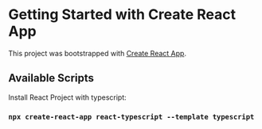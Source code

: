 # Getting Started with Create React App

This project was bootstrapped with [Create React App](https://github.com/facebook/create-react-app).

## Available Scripts

Install React Project with typescript:

### `npx create-react-app react-typescript --template typescript`

